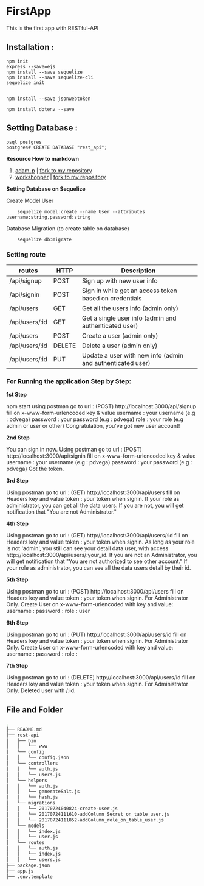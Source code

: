 # FirstApp
This is the first app with RESTful-API

## Installation :
    npm init
    express --save=ejs
    npm install --save sequelize
    npm install --save sequelize-cli
    sequelize init
    
    
    npm install --save jsonwebtoken

    npm install dotenv --save

    
## Setting Database : 
    psql postgres
    postgres# CREATE DATABASE "rest_api";


**Resource How to markdown**
1. [adam-p](https://github.com/adam-p/markdown-here) | [fork to my repository](https://github.com/PDVega/markdown-here)
2. [workshopper](https://github.com/workshopper/how-to-markdown) | [fork to my repository](https://github.com/PDVega/how-to-markdown)


**Setting Database on Sequelize**

Create Model User
        
        sequelize model:create --name User --attributes username:string,password:string

Database Migration (to create table on database)

        sequelize db:migrate

### Setting route

routes | HTTP | Description
-------|------|------------
/api/signup | POST | Sign up with new user info
/api/signin | POST | Sign in while get an access token based on credentials
/api/users   | GET | Get all the users info (admin only)
/api/users/:id | GET | Get a single user info (admin and authenticated user)
/api/users | POST | Create a user (admin only)
/api/users/:id | DELETE | Delete a user (admin only)
/api/users/:id | PUT | Update a user with new info (admin and authenticated user)



### For Running the application Step by Step:


**1st Step**

npm start
using postman go to url : (POST) http://localhost:3000/api/signup 
fill on x-www-form-urlencoded
key & value
username : your username (e.g : pdvega)
password : your password (e.g : pdvega)
role : your role (e.g admin or user or other)
Congratulation, you've got new user account!

**2nd Step**

You can sign in now.
Using postman go to url : (POST) http://localhost:3000/api/signin 
fill on x-www-form-urlencoded
key & value
username : your username (e.g : pdvega)
password : your password (e.g : pdvega)
Got the token.

**3rd Step**

Using postman go to url : (GET) http://localhost:3000/api/users fill on Headers
key and value
token : your token when signin.
If your role as administrator, you can get all the data users.
If you are not, you will get notification that "You are not Administrator."


**4th Step**

Using postman go to url : (GET)
http://localhost:3000/api/users/:id fill on Headers
key and value
token : your token when signin.
As long as your role is not 'admin', you still can see your detail data user, with access http://localhost:3000/api/users/:your_id.
If you are not an Administrator, you will get notification that "You are not authorized to see other account."
If your role as administrator, you can see all the data users detail by their id.


**5th Step**

Using postman go to url : (POST)
http://localhost:3000/api/users fill on Headers
key and value
token : your token when signin.
For Administrator Only.
Create User on x-www-form-urlencoded with key and value:
username : 
password : 
role : user


**6th Step**

Using postman go to url : (PUT)
http://localhost:3000/api/users/id fill on Headers
key and value
token : your token when signin.
For Administrator Only.
Create User on x-www-form-urlencoded with key and value:
username : 
password : 
role : 


**7th Step**

Using postman go to url : (DELETE)
http://localhost:3000/api/users/id fill on Headers
key and value
token : your token when signin.
For Administrator Only.
Deleted user with /:id.



## File and Folder 
```bash
.
├── README.md
├── rest-api
│   ├── bin
│   │   └── www
│   └── config
│   │   └── config.json
│   └── controllers
│   │   └── auth.js
│   │   └── users.js
│   └── helpers
│   │   └── auth.js
│   │   └── generateSalt.js
│   │   └── hash.js
│   └── migrations
│   │   └── 20170724040824-create-user.js
│   │   └── 20170724111610-addColumn_Secret_on_table_user.js
│   │   └── 20170724111852-addColumn_role_on_table_user.js
│   └── models
│   │   └── index.js
│   │   └── user.js
│   └── routes
│   │   └── auth.js
│   │   └── index.js
│   │   └── users.js
├── package.json
├── app.js
├── .env.template
